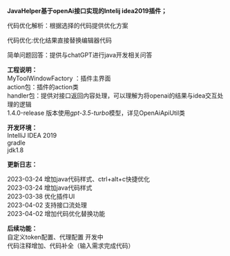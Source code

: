 **JavaHelper基于openAi接口实现的Intelij idea2019插件；**  

代码优化解析：根据选择的代码提供优化方案  

代码优化:优化结果直接替换编辑器代码  

简单问题回答：提供与chatGPT进行java开发相关问答  

**工程说明：**  
MyToolWindowFactory ：插件主界面  
action包：插件的action类  
handler包：提供对接口返回内容处理，可以理解为将openai的结果与idea交互处理的逻辑  
1.4.0-release 版本使用*gpt-3.5-turbo*模型，详见OpenAiApiUtil类  

**开发环境：**  
IntelliJ IDEA 2019  
gradle  
jdk1.8  


**更新日志：**

2023-03-24 增加java代码样式、ctrl+alt+c快捷优化  
2023-03-24 增加java代码样式  
2023-03-38 优化插件UI  
2023-04-02 支持接口流处理  
2023-04-02 增加代码优化替换功能  

**后续功能：**  
自定义token配置、代理配置 开发中  
代码注释增加、代码补全（输入需求完成代码）
